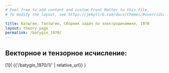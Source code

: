 ```yaml
---
# Feel free to add content and custom Front Matter to this file.
# To modify the layout, see https://jekyllrb.com/docs/themes/#overriding-theme-defaults

title: Батыгин, Топтыгин, Сборник задач по электродинамике, 1970
layout: theory_page
permalink: /batygin_1970/
---
```


## Векторное и тензорное исчисление:
[1]( {{'/batygin_1970/1/' | relative_url}} )